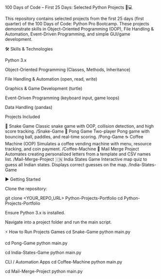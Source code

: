 100 Days of Code – First 25 Days: Selected Python Projects 🐍💻

This repository contains selected projects from the first 25 days (first quarter) of the 100 Days of Code: Python Pro Bootcamp.
These projects demonstrate skills in Object-Oriented Programming (OOP), File Handling & Automation, Event-Driven Programming, and simple GUI/game development.

🛠️ Skills & Technologies

Python 3.x

Object-Oriented Programming (Classes, Methods, Inheritance)

File Handling & Automation (open, read, write)

Graphics & Game Development (turtle)

Event-Driven Programming (keyboard input, game loops)

Data Handling (pandas)


Projects Included

🐍 Snake Game	Classic snake game with OOP, collision detection, and high score tracking.	/Snake-Game
🏓 Pong Game	Two-player Pong game with bouncing ball, paddles, and real-time scoring.	/Pong-Game
☕ Coffee Machine (OOP)	Simulates a coffee vending machine with menu, resource tracking, and coin payment.	/Coffee-Machine
📂 Mail Merge Project	Automates creating personalized letters from a template and CSV names list.	/Mail-Merge-Project
🇮🇳 India States Game	Interactive map quiz to guess all Indian states. Displays correct guesses on the map.	/India-States-Game

▶️ Getting Started

Clone the repository:

git clone <YOUR_REPO_URL> Python-Projects-Portfolio
cd Python-Projects-Portfolio


Ensure Python 3.x is installed.

Navigate into a project folder and run the main script.

⚡ How to Run Projects
Games
cd Snake-Game
python main.py

cd Pong-Game
python main.py

cd India-States-Game
python main.py

CLI / Automation Apps
cd Coffee-Machine
python main.py

cd Mail-Merge-Project
python main.py